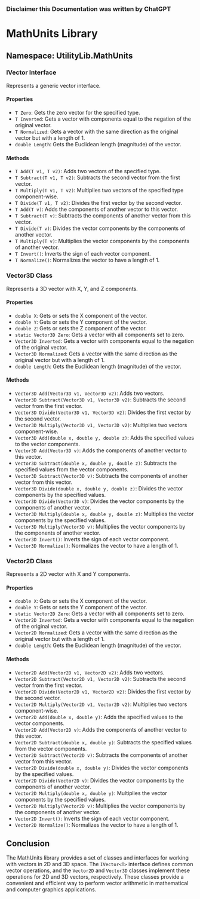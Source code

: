 ### Disclaimer this Documentation was written by ChatGPT

# MathUnits Library

## Namespace: UtilityLib.MathUnits

### IVector<T> Interface

Represents a generic vector interface.

#### Properties

- `T Zero`: Gets the zero vector for the specified type.
- `T Inverted`: Gets a vector with components equal to the negation of the original vector.
- `T Normalized`: Gets a vector with the same direction as the original vector but with a length of 1.
- `double Length`: Gets the Euclidean length (magnitude) of the vector.

#### Methods

- `T Add(T v1, T v2)`: Adds two vectors of the specified type.
- `T Subtract(T v1, T v2)`: Subtracts the second vector from the first vector.
- `T Multiply(T v1, T v2)`: Multiplies two vectors of the specified type component-wise.
- `T Divide(T v1, T v2)`: Divides the first vector by the second vector.
- `T Add(T v)`: Adds the components of another vector to this vector.
- `T Subtract(T v)`: Subtracts the components of another vector from this vector.
- `T Divide(T v)`: Divides the vector components by the components of another vector.
- `T Multiply(T v)`: Multiplies the vector components by the components of another vector.
- `T Invert()`: Inverts the sign of each vector component.
- `T Normalize()`: Normalizes the vector to have a length of 1.

### Vector3D Class

Represents a 3D vector with X, Y, and Z components.

#### Properties

- `double X`: Gets or sets the X component of the vector.
- `double Y`: Gets or sets the Y component of the vector.
- `double Z`: Gets or sets the Z component of the vector.
- `static Vector3D Zero`: Gets a vector with all components set to zero.
- `Vector3D Inverted`: Gets a vector with components equal to the negation of the original vector.
- `Vector3D Normalized`: Gets a vector with the same direction as the original vector but with a length of 1.
- `double Length`: Gets the Euclidean length (magnitude) of the vector.

#### Methods

- `Vector3D Add(Vector3D v1, Vector3D v2)`: Adds two vectors.
- `Vector3D Subtract(Vector3D v1, Vector3D v2)`: Subtracts the second vector from the first vector.
- `Vector3D Divide(Vector3D v1, Vector3D v2)`: Divides the first vector by the second vector.
- `Vector3D Multiply(Vector3D v1, Vector3D v2)`: Multiplies two vectors component-wise.
- `Vector3D Add(double x, double y, double z)`: Adds the specified values to the vector components.
- `Vector3D Add(Vector3D v)`: Adds the components of another vector to this vector.
- `Vector3D Subtract(double x, double y, double z)`: Subtracts the specified values from the vector components.
- `Vector3D Subtract(Vector3D v)`: Subtracts the components of another vector from this vector.
- `Vector3D Divide(double x, double y, double z)`: Divides the vector components by the specified values.
- `Vector3D Divide(Vector3D v)`: Divides the vector components by the components of another vector.
- `Vector3D Multiply(double x, double y, double z)`: Multiplies the vector components by the specified values.
- `Vector3D Multiply(Vector3D v)`: Multiplies the vector components by the components of another vector.
- `Vector3D Invert()`: Inverts the sign of each vector component.
- `Vector3D Normalize()`: Normalizes the vector to have a length of 1.

### Vector2D Class

Represents a 2D vector with X and Y components.

#### Properties

- `double X`: Gets or sets the X component of the vector.
- `double Y`: Gets or sets the Y component of the vector.
- `static Vector2D Zero`: Gets a vector with all components set to zero.
- `Vector2D Inverted`: Gets a vector with components equal to the negation of the original vector.
- `Vector2D Normalized`: Gets a vector with the same direction as the original vector but with a length of 1.
- `double Length`: Gets the Euclidean length (magnitude) of the vector.

#### Methods

- `Vector2D Add(Vector2D v1, Vector2D v2)`: Adds two vectors.
- `Vector2D Subtract(Vector2D v1, Vector2D v2)`: Subtracts the second vector from the first vector.
- `Vector2D Divide(Vector2D v1, Vector2D v2)`: Divides the first vector by the second vector.
- `Vector2D Multiply(Vector2D v1, Vector2D v2)`: Multiplies two vectors component-wise.
- `Vector2D Add(double x, double y)`: Adds the specified values to the vector components.
- `Vector2D Add(Vector2D v)`: Adds the components of another vector to this vector.
- `Vector2D Subtract(double x, double y)`: Subtracts the specified values from the vector components.
- `Vector2D Subtract(Vector2D v)`: Subtracts the components of another vector from this vector.
- `Vector2D Divide(double x, double y)`: Divides the vector components by the specified values.
- `Vector2D Divide(Vector2D v)`: Divides the vector components by the components of another vector.
- `Vector2D Multiply(double x, double y)`: Multiplies the vector components by the specified values.
- `Vector2D Multiply(Vector2D v)`: Multiplies the vector components by the components of another vector.
- `Vector2D Invert()`: Inverts the sign of each vector component.
- `Vector2D Normalize()`: Normalizes the vector to have a length of 1.

## Conclusion

The MathUnits library provides a set of classes and interfaces for working with vectors in 2D and 3D space. The `IVector<T>` interface defines common vector operations, and the `Vector2D` and `Vector3D` classes implement these operations for 2D and 3D vectors, respectively. These classes provide a convenient and efficient way to perform vector arithmetic in mathematical and computer graphics applications.
